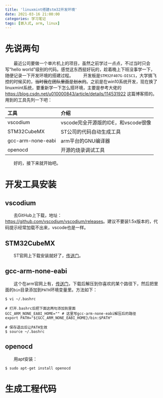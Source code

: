 ```yaml
---
title: 'linuxmint搭建stm32开发环境'
date: 2021-03-16 21:00:00
categories: 学习笔记
tags: [嵌入式, arm, linux]
---
```


# 先说两句
&emsp;&emsp;最近公司要做一个单片机上的项目，虽然之前学过一点点，不过当时只会写“hello world”级别的代码。感觉这东西挺好玩的，趁着晚上下班没事学一下，随便记录一下开发环境的搭建过程。
&emsp;&emsp;开发板是`STM32F407G-DISC1`，大学搞飞控的时候买的，~~当时我在团队里面是划水的~~。之前是在win10系统开发，现在换了linuxmint系统，要重新学一下怎么搭环境，主要是参考大佬的 <https://blog.csdn.net/u010000843/article/details/114531922> 这篇博客搭的。用到的工具先列一下吧：

| 工具 | 介绍 |
| :--- | :----|
| vscodium | vscode完全开源版的IDE，和vscode很像 |
| STM32CubeMX | ST公司的代码自动生成工具 |
| gcc-arm-none-eabi | arm平台的GNU编译器 |
| openocd | 开源的烧录调试工具 |

&emsp;&emsp;好的，接下来就开始吧。

# 开发工具安装
## vscodium
&emsp;&emsp;去GitHub上下载，地址：<https://github.com/vscodium/vscodium/releases>。建议不要装1.5x版本的，代码提示经常加载不出来，vscode也是一样。

## STM32CubeMX
&emsp;&emsp;ST官网上下载安装就好了，[传送门](https://www.st.com/zh/development-tools/stm32cubemx.html)。

## gcc-arm-none-eabi
&emsp;&emsp;这个在arm官网上有，[传送门](https://developer.arm.com/tools-and-software/open-source-software/developer-tools/gnu-toolchain/gnu-rm/downloads)，下载后解压到你喜欢的某个路径下，然后把里面的`bin`目录添加到`PATH`环境变量里。方法如下：
```shell
$ vi ~/.bashrc

# 打开.bashrc后把下面这两句添加到里面
GCC_ARM_NONE_EABI_HOME="" # 这里写gcc-arm-none-eabi解压后的路径
export PATH="${GCC_ARM_NONE_EABI_HOME}/bin:$PATH"

# 保存退出后让PATH生效
$ source ~/.bashrc
```

## openocd
&emsp;&emsp;用apt安装：
```shell
$ sudo apt-get install openocd
```

# 生成工程代码

